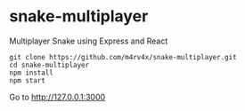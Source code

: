 # snake-multiplayer
Multiplayer Snake using Express and React
```
git clone https://github.com/m4rv4x/snake-multiplayer.git
cd snake-multiplayer
npm install
npm start
```
Go to http://127.0.0.1:3000
